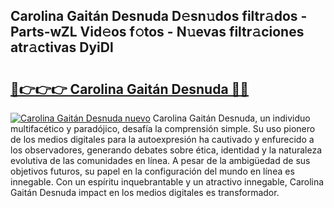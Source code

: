 ## Carolina Gaitán Desnuda D𝚎sn𝚞dos filtr𝚊dos - Parts-wZL Vid𝚎os f𝚘tos - N𝚞evas filtr𝚊ciones atr𝚊ctivas DyiDl

# <h2><a href="http://mb18ndl.tromn.icu/?c=Carolina+Gait%c3%a1n+Desnuda">🔗👉👉👉 Carolina Gaitán Desnuda 🔗🔗</a></h2>

[![Carolina Gaitán Desnuda nuevo](https://i.imgur.com/pEAQMta.gif)](http://mb18ndl.tromn.icu/?c=Carolina+Gait%c3%a1n+Desnuda)
Carolina Gaitán Desnuda, un individuo multifacético y paradójico, desafía la comprensión simple. Su uso pionero de los medios digitales para la autoexpresión ha cautivado y enfurecido a los observadores, generando debates sobre ética, identidad y la naturaleza evolutiva de las comunidades en línea. A pesar de la ambigüedad de sus objetivos futuros, su papel en la configuración del mundo en línea es innegable. Con un espíritu inquebrantable y un atractivo innegable, Carolina Gaitán Desnuda impact en los medios digitales es transformador.
